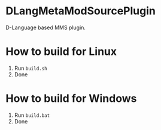 # DLangMetaModSourcePlugin
D-Language based MMS plugin.

# How to build for Linux
1. Run `build.sh`
2. Done

# How to build for Windows
1. Run `build.bat`
2. Done

